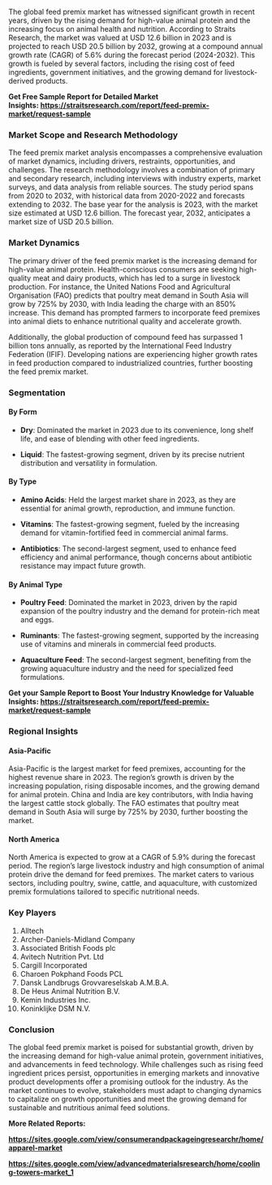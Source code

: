   <p>The global feed premix market has witnessed significant growth in recent years, driven by the rising demand for high-value animal protein and the increasing focus on animal health and nutrition. According to Straits Research, the market was valued at USD 12.6 billion in 2023 and is projected to reach USD 20.5 billion by 2032, growing at a compound annual growth rate (CAGR) of 5.6% during the forecast period (2024-2032). This growth is fueled by several factors, including the rising cost of feed ingredients, government initiatives, and the growing demand for livestock-derived products.</p>
<p><strong>Get Free Sample Report for Detailed Market Insights:&nbsp;<a href="https://straitsresearch.com/report/feed-premix-market/request-sample">https://straitsresearch.com/report/feed-premix-market/request-sample</a>&nbsp;</strong></p>
<h3>Market Scope and Research Methodology</h3>
<p>The feed premix market analysis encompasses a comprehensive evaluation of market dynamics, including drivers, restraints, opportunities, and challenges. The research methodology involves a combination of primary and secondary research, including interviews with industry experts, market surveys, and data analysis from reliable sources. The study period spans from 2020 to 2032, with historical data from 2020-2022 and forecasts extending to 2032. The base year for the analysis is 2023, with the market size estimated at USD 12.6 billion. The forecast year, 2032, anticipates a market size of USD 20.5 billion.</p>
<h3>Market Dynamics</h3>
<p>The primary driver of the feed premix market is the increasing demand for high-value animal protein. Health-conscious consumers are seeking high-quality meat and dairy products, which has led to a surge in livestock production. For instance, the United Nations Food and Agricultural Organisation (FAO) predicts that poultry meat demand in South Asia will grow by 725% by 2030, with India leading the charge with an 850% increase. This demand has prompted farmers to incorporate feed premixes into animal diets to enhance nutritional quality and accelerate growth.</p>
<p>Additionally, the global production of compound feed has surpassed 1 billion tons annually, as reported by the International Feed Industry Federation (IFIF). Developing nations are experiencing higher growth rates in feed production compared to industrialized countries, further boosting the feed premix market.</p>
<h3>Segmentation</h3>
<h4>By Form</h4>
<ul>
<li>
<p><strong>Dry</strong>: Dominated the market in 2023 due to its convenience, long shelf life, and ease of blending with other feed ingredients.</p>
</li>
<li>
<p><strong>Liquid</strong>: The fastest-growing segment, driven by its precise nutrient distribution and versatility in formulation.</p>
</li>
</ul>
<h4>By Type</h4>
<ul>
<li>
<p><strong>Amino Acids</strong>: Held the largest market share in 2023, as they are essential for animal growth, reproduction, and immune function.</p>
</li>
<li>
<p><strong>Vitamins</strong>: The fastest-growing segment, fueled by the increasing demand for vitamin-fortified feed in commercial animal farms.</p>
</li>
<li>
<p><strong>Antibiotics</strong>: The second-largest segment, used to enhance feed efficiency and animal performance, though concerns about antibiotic resistance may impact future growth.</p>
</li>
</ul>
<h4>By Animal Type</h4>
<ul>
<li>
<p><strong>Poultry Feed</strong>: Dominated the market in 2023, driven by the rapid expansion of the poultry industry and the demand for protein-rich meat and eggs.</p>
</li>
<li>
<p><strong>Ruminants</strong>: The fastest-growing segment, supported by the increasing use of vitamins and minerals in commercial feed products.</p>
</li>
<li>
<p><strong>Aquaculture Feed</strong>: The second-largest segment, benefiting from the growing aquaculture industry and the need for specialized feed formulations.</p>
</li>
</ul>
<p><strong>Get your Sample Report to Boost Your Industry Knowledge for Valuable Insights:&nbsp;<a href="https://straitsresearch.com/report/feed-premix-market/request-sample">https://straitsresearch.com/report/feed-premix-market/request-sample</a>&nbsp;</strong></p>
<h3>Regional Insights</h3>
<h4>Asia-Pacific</h4>
<p>Asia-Pacific is the largest market for feed premixes, accounting for the highest revenue share in 2023. The region&rsquo;s growth is driven by the increasing population, rising disposable incomes, and the growing demand for animal protein. China and India are key contributors, with India having the largest cattle stock globally. The FAO estimates that poultry meat demand in South Asia will surge by 725% by 2030, further boosting the market.</p>
<h4>North America</h4>
<p>North America is expected to grow at a CAGR of 5.9% during the forecast period. The region&rsquo;s large livestock industry and high consumption of animal protein drive the demand for feed premixes. The market caters to various sectors, including poultry, swine, cattle, and aquaculture, with customized premix formulations tailored to specific nutritional needs.</p>
<h3>Key Players</h3>
<ol>
<li>Alltech</li>
<li>Archer-Daniels-Midland Company</li>
<li>Associated British Foods plc</li>
<li>Avitech Nutrition Pvt. Ltd</li>
<li>Cargill Incorporated</li>
<li>Charoen Pokphand Foods PCL</li>
<li>Dansk Landbrugs Grovvareselskab A.M.B.A.</li>
<li>De Heus Animal Nutrition B.V.</li>
<li>Kemin Industries Inc.</li>
<li>Koninklijke DSM N.V.</li>
</ol>
<h3>Conclusion</h3>
<p>The global feed premix market is poised for substantial growth, driven by the increasing demand for high-value animal protein, government initiatives, and advancements in feed technology. While challenges such as rising feed ingredient prices persist, opportunities in emerging markets and innovative product developments offer a promising outlook for the industry. As the market continues to evolve, stakeholders must adapt to changing dynamics to capitalize on growth opportunities and meet the growing demand for sustainable and nutritious animal feed solutions.</p>
<p><strong>More Related Reports:</strong></p>
<p><strong><a href="https://sites.google.com/view/consumerandpackageingresearchr/home/apparel-market">https://sites.google.com/view/consumerandpackageingresearchr/home/apparel-market</a></strong></p>
<p><strong><a href="https://sites.google.com/view/advancedmaterialsresearch/home/cooling-towers-market_1">https://sites.google.com/view/advancedmaterialsresearch/home/cooling-towers-market_1</a><br /></strong></p>
